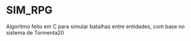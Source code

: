 # SIM_RPG
Algoritmo feito em C para simular batalhas entre entidades, com base no sistema de Tormenta20
